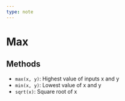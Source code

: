 ```yaml
---
type: note
---
```

# Max

## Methods
- `max(x, y)`: Highest value of inputs x and y
- `min(x, y)`: Lowest value of x and y
- `sqrt(x)`: Square root of x